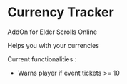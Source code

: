 # Currency Tracker
AddOn for Elder Scrolls Online

Helps you with your currencies

Current functionalities :
  - Warns player if event tickets >= 10
